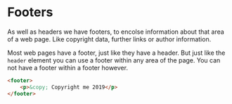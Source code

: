 # Footers

As well as headers we have footers, to encolse information about that area of a web page. Like copyright data, further links or author information.

Most web pages have a footer, just like they have a header. But just like the `header` element you can use a footer within any area of the page. You can not have a footer within a footer however.

```html
<footer>
	<p>&copy; Copyright me 2019</p>
</footer>
```